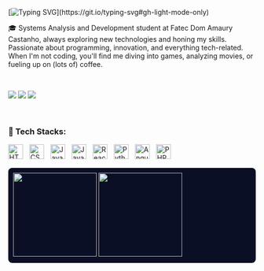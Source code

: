 [![Typing SVG](https://readme-typing-svg.demolab.com?font=Poetsen+One&weight=150&size=24&pause=1000&color=6984fa&width=435&lines=I'm+Isabela,+wanna+some+coffee?)](https://git.io/typing-svg#gh-light-mode-only)

🎓 Systems Analysis and Development student at Fatec Dom Amaury Castanho, always exploring new technologies and honing my skills. Passionate about programming, innovation, and everything tech-related. When I'm not coding, you'll find me diving into games, analyzing movies, or fueling up on (lots of) coffee. 

<br>

<p align="left">
<div align="left">
  <a href="https://instagram.com/ibrunaneves" target="_blank"><img src="https://img.shields.io/badge/-Instagram-%23E4405F?style=for-the-badge&logo=instagram&logoColor=white" target="_blank"></a>
  <a href = "mailto:isabelamoreno.souza16@gmail.com"><img src="https://img.shields.io/badge/Gmail-D14836?style=for-the-badge&logo=gmail&logoColor=white" target="_blank"></a>
  <a href="https://www.linkedin.com/in/bruna-neves-757546100/" target="_blank"><img src="https://img.shields.io/badge/-LinkedIn-%230077B5?style=for-the-badge&logo=linkedin&logoColor=white" target="_blank"></a> 
</div>
</p>

<br>

### 🤖 Tech Stacks:

<img 
    align="left" 
    alt="HTML"
    title="HTML" 
    width="30px" 
    style="padding-right: 10px;" 
    src="https://cdn.jsdelivr.net/gh/devicons/devicon@latest/icons/html5/html5-original.svg" 
/>
<img 
    align="left" 
    alt="CSS" 
    title="CSS"
    width="30px" 
    style="padding-right: 10px;" 
    src="https://cdn.jsdelivr.net/gh/devicons/devicon@latest/icons/css3/css3-original.svg" 
/>
<img 
    align="left" 
    alt="JavaScript" 
    title="JavaScript"
    width="30px" 
    style="padding-right: 10px;" 
    src="https://cdn.jsdelivr.net/gh/devicons/devicon@latest/icons/javascript/javascript-original.svg" 
/>
<img 
    align="left" 
    alt="Java" 
    title="Java"
    width="30px" 
    style="padding-right: 10px;" 
    src="https://cdn.jsdelivr.net/gh/devicons/devicon@latest/icons/java/java-original.svg" 
/>
<img 
    align="left" 
    alt="React"
    title="React" 
    width="30px" 
    style="padding-right: 10px;" 
    src="https://cdn.jsdelivr.net/gh/devicons/devicon@latest/icons/react/react-original.svg" 
/>

<img 
    align="left" 
    alt="Python" 
    title="Python"
    width="30px" 
    style="padding-right: 10px;" 
    src="https://cdn.jsdelivr.net/gh/devicons/devicon@latest/icons/python/python-original.svg" 
/>
<img
    align="left" 
    alt="Angular" 
    title="Angular"
    width="30px" 
    style="padding-right: 10px;" 
    src="https://cdn.jsdelivr.net/gh/devicons/devicon@latest/icons/angular/angular-original.svg" 
/> <img 
    align="left" 
    alt="PHP" 
    title="PHP"
    width="30px" 
    style="padding-right: 10px;" 
    src="https://cdn.jsdelivr.net/gh/devicons/devicon@latest/icons/php/php-original.svg" 
/>

<br><br>



<div style="display: flex; flex-direction: row; background-color: #0a0f25; padding: 10px; border-radius: 8px;">
  <a href="https://github.com/isabmoreeno">
    <img loading="lazy" height="170em" src="https://github-readme-stats.vercel.app/api?username=isabmoreeno&show_icons=true&theme=dark&include_all_commits=true&count_private=true&bg_color=0a0f25&title_color=6984fa&text_color=ffffff&icon_color=6984fa&border_color=6984fa"/>
    <img loading="lazy" height="170em" src="https://github-readme-stats.vercel.app/api/top-langs/?username=isabmoreeno&layout=compact&langs_count=7&theme=dark&bg_color=0a0f25&title_color=6984fa&text_color=ffffff&icon_color=2a42ad&border_color=6984fa"/>
  </a>
</div>








  
